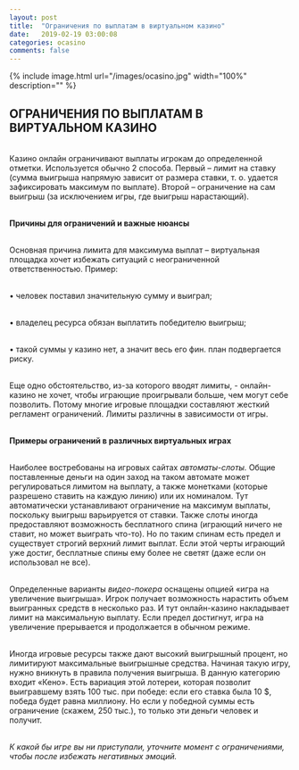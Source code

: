 ```yaml
---
layout: post
title:  "Ограничения по выплатам в виртуальном казино"
date:   2019-02-19 03:00:08
categories: ocasino
comments: false
---
```


{% include image.html url="/images/ocasino.jpg" width="100%" description="" %}

## ОГРАНИЧЕНИЯ ПО ВЫПЛАТАМ В ВИРТУАЛЬНОМ КАЗИНО

<br>Казино онлайн ограничивают выплаты игрокам до определенной отметки. Используется обычно 2 способа. Первый – лимит на ставку (сумма выигрыша напрямую зависит от размера ставки, т. о. удается зафиксировать максимум по выплате). Второй – ограничение на сам выигрыш (за исключением игры, где выигрыш нарастающий).

<br><strong>Причины для ограничений и важные нюансы</strong>

<br>Основная причина лимита для максимума выплат – виртуальная площадка хочет избежать ситуаций с неограниченной ответственностью. Пример:

<br>•	человек поставил значительную сумму и выиграл;

<br>•	владелец ресурса обязан выплатить победителю выигрыш;

<br>•	такой суммы у казино нет, а значит весь его фин. план подвергается риску.

<br>Еще одно обстоятельство, из-за которого вводят лимиты, - онлайн-казино не хочет, чтобы играющие проигрывали больше, чем могут себе позволить. Потому многие игровые площадки составляют жесткий регламент ограничений. Лимиты различны в зависимости от игры.

<br><strong>Примеры ограничений в различных виртуальных играх</strong>

<br>Наиболее востребованы на игровых сайтах <i>автоматы-слоты.</i> Общие поставленные деньги на один заход на таком автомате может регулироваться лимитом на выплату, а также монетками (которые разрешено ставить на каждую линию) или их номиналом. Тут автоматически устанавливают ограничение на максимум выплаты, поскольку выигрыш варьируется от ставки. Также слоты иногда предоставляют возможность бесплатного спина (играющий ничего не ставит, но может выиграть что-то). Но по таким спинам есть предел и существует строгий верхний лимит выплат. Если этой черты играющий уже достиг, бесплатные спины ему более не светят (даже если он использовал не все). 

<br>Определенные варианты <i>видео-покера</i> оснащены опцией «игра на увеличение выигрыша». Игрок получает возможность нарастить объем выигранных средств в несколько раз. И тут онлайн-казино накладывает лимит на максимальную выплату.
Если предел достигнут, игра на увеличение прерывается и продолжается в обычном режиме.

<br>Иногда игровые ресурсы также дают высокий выигрышный процент, но лимитируют максимальные выигрышные средства. Начиная такую игру, нужно вникнуть в правила получения выигрыша. В данную категорию входит «Кено». Есть вариация этой лотереи, которая позволит выигравшему взять 100 тыс. при победе: если его ставка была 10 $, победа будет равна миллиону. Но если у победной суммы есть ограничение (скажем, 250 тыс.), то только эти деньги человек и получит. 

<br><i>К какой бы игре вы ни приступали, уточните момент с ограничениями, чтобы после избежать негативных эмоций.</i>
